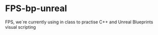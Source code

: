 # FPS-bp-unreal
FPS, we´re currently using in class to practise C++ and Unreal Blueprints visual scripting
